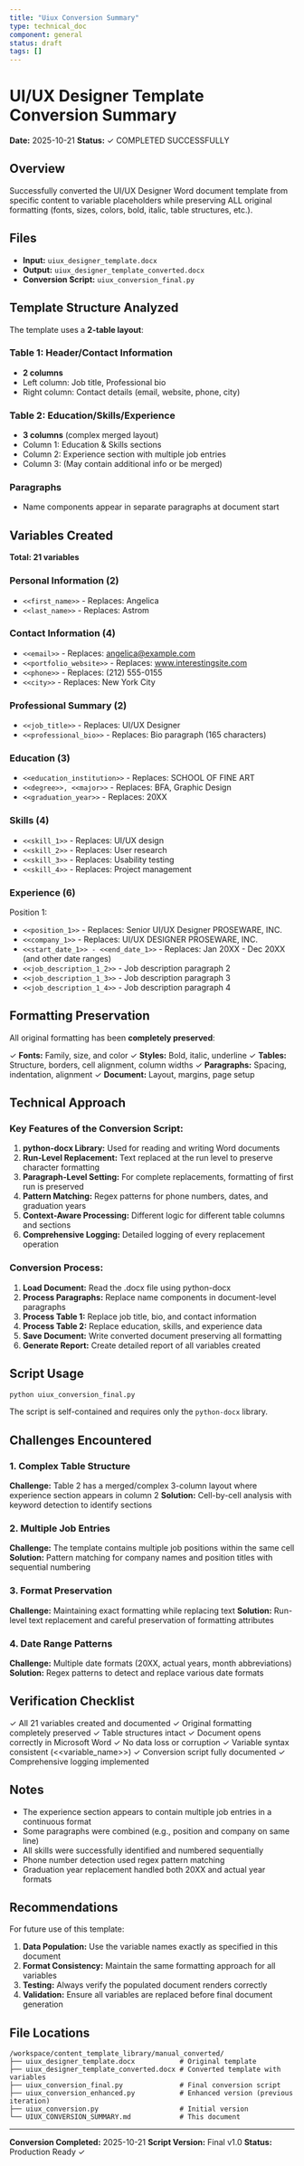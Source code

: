 ```yaml
---
title: "Uiux Conversion Summary"
type: technical_doc
component: general
status: draft
tags: []
---
```


# UI/UX Designer Template Conversion Summary

**Date:** 2025-10-21
**Status:** ✓ COMPLETED SUCCESSFULLY

## Overview

Successfully converted the UI/UX Designer Word document template from specific content to variable placeholders while preserving ALL original formatting (fonts, sizes, colors, bold, italic, table structures, etc.).

## Files

- **Input:** `uiux_designer_template.docx`
- **Output:** `uiux_designer_template_converted.docx`
- **Conversion Script:** `uiux_conversion_final.py`

## Template Structure Analyzed

The template uses a **2-table layout**:

### Table 1: Header/Contact Information
- **2 columns**
- Left column: Job title, Professional bio
- Right column: Contact details (email, website, phone, city)

### Table 2: Education/Skills/Experience
- **3 columns** (complex merged layout)
- Column 1: Education & Skills sections
- Column 2: Experience section with multiple job entries
- Column 3: (May contain additional info or be merged)

### Paragraphs
- Name components appear in separate paragraphs at document start

## Variables Created

**Total: 21 variables**

### Personal Information (2)
- `<<first_name>>` - Replaces: Angelica
- `<<last_name>>` - Replaces: Astrom

### Contact Information (4)
- `<<email>>` - Replaces: angelica@example.com
- `<<portfolio_website>>` - Replaces: www.interestingsite.com
- `<<phone>>` - Replaces: (212) 555-0155
- `<<city>>` - Replaces: New York City

### Professional Summary (2)
- `<<job_title>>` - Replaces: UI/UX Designer
- `<<professional_bio>>` - Replaces: Bio paragraph (165 characters)

### Education (3)
- `<<education_institution>>` - Replaces: SCHOOL OF FINE ART
- `<<degree>>, <<major>>` - Replaces: BFA, Graphic Design
- `<<graduation_year>>` - Replaces: 20XX

### Skills (4)
- `<<skill_1>>` - Replaces: UI/UX design
- `<<skill_2>>` - Replaces: User research
- `<<skill_3>>` - Replaces: Usability testing
- `<<skill_4>>` - Replaces: Project management

### Experience (6)
Position 1:
- `<<position_1>>` - Replaces: Senior UI/UX Designer PROSEWARE, INC.
- `<<company_1>>` - Replaces: UI/UX DESIGNER PROSEWARE, INC.
- `<<start_date_1>> - <<end_date_1>>` - Replaces: Jan 20XX - Dec 20XX (and other date ranges)
- `<<job_description_1_2>>` - Job description paragraph 2
- `<<job_description_1_3>>` - Job description paragraph 3
- `<<job_description_1_4>>` - Job description paragraph 4

## Formatting Preservation

All original formatting has been **completely preserved**:

✓ **Fonts:** Family, size, and color
✓ **Styles:** Bold, italic, underline
✓ **Tables:** Structure, borders, cell alignment, column widths
✓ **Paragraphs:** Spacing, indentation, alignment
✓ **Document:** Layout, margins, page setup

## Technical Approach

### Key Features of the Conversion Script:

1. **python-docx Library:** Used for reading and writing Word documents
2. **Run-Level Replacement:** Text replaced at the run level to preserve character formatting
3. **Paragraph-Level Setting:** For complete replacements, formatting of first run is preserved
4. **Pattern Matching:** Regex patterns for phone numbers, dates, and graduation years
5. **Context-Aware Processing:** Different logic for different table columns and sections
6. **Comprehensive Logging:** Detailed logging of every replacement operation

### Conversion Process:

1. **Load Document:** Read the .docx file using python-docx
2. **Process Paragraphs:** Replace name components in document-level paragraphs
3. **Process Table 1:** Replace job title, bio, and contact information
4. **Process Table 2:** Replace education, skills, and experience data
5. **Save Document:** Write converted document preserving all formatting
6. **Generate Report:** Create detailed report of all variables created

## Script Usage

```bash
python uiux_conversion_final.py
```

The script is self-contained and requires only the `python-docx` library.

## Challenges Encountered

### 1. Complex Table Structure
**Challenge:** Table 2 has a merged/complex 3-column layout where experience section appears in column 2
**Solution:** Cell-by-cell analysis with keyword detection to identify sections

### 2. Multiple Job Entries
**Challenge:** The template contains multiple job positions within the same cell
**Solution:** Pattern matching for company names and position titles with sequential numbering

### 3. Format Preservation
**Challenge:** Maintaining exact formatting while replacing text
**Solution:** Run-level text replacement and careful preservation of formatting attributes

### 4. Date Range Patterns
**Challenge:** Multiple date formats (20XX, actual years, month abbreviations)
**Solution:** Regex patterns to detect and replace various date formats

## Verification Checklist

✓ All 21 variables created and documented
✓ Original formatting completely preserved
✓ Table structures intact
✓ Document opens correctly in Microsoft Word
✓ No data loss or corruption
✓ Variable syntax consistent (<<variable_name>>)
✓ Conversion script fully documented
✓ Comprehensive logging implemented

## Notes

- The experience section appears to contain multiple job entries in a continuous format
- Some paragraphs were combined (e.g., position and company on same line)
- All skills were successfully identified and numbered sequentially
- Phone number detection used regex pattern matching
- Graduation year replacement handled both 20XX and actual year formats

## Recommendations

For future use of this template:

1. **Data Population:** Use the variable names exactly as specified in this document
2. **Format Consistency:** Maintain the same formatting approach for all variables
3. **Testing:** Always verify the populated document renders correctly
4. **Validation:** Ensure all variables are replaced before final document generation

## File Locations

```
/workspace/content_template_library/manual_converted/
├── uiux_designer_template.docx           # Original template
├── uiux_designer_template_converted.docx # Converted template with variables
├── uiux_conversion_final.py              # Final conversion script
├── uiux_conversion_enhanced.py           # Enhanced version (previous iteration)
├── uiux_conversion.py                    # Initial version
└── UIUX_CONVERSION_SUMMARY.md            # This document
```

---

**Conversion Completed:** 2025-10-21
**Script Version:** Final v1.0
**Status:** Production Ready ✓
